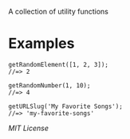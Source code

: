 A collection of utility functions

# Examples

```
getRandomElement([1, 2, 3]);
//=> 2
```

```
getRandomNumber(1, 10);
//=> 4
```

```
getURLSlug('My Favorite Songs');
//=> 'my-favorite-songs'
```

_MIT License_